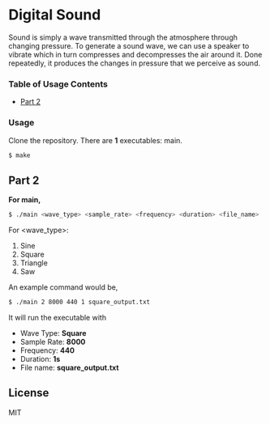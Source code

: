 # Digital Sound

Sound is simply a wave transmitted through the atmosphere through changing pressure. To generate a sound wave, we can use a speaker to vibrate which in turn compresses and decompresses the air around it.  Done repeatedly, it produces the changes in pressure that we perceive as sound. 

### Table of Usage Contents

- [Part 2](#Part-2)

### Usage

Clone the repository. There are **1** executables: main. 

```sh
$ make 
```

## Part 2

**For main,**

```sh
$ ./main <wave_type> <sample_rate> <frequency> <duration> <file_name>
```

For <wave_type>:
1. Sine
2. Square
3. Triangle
4. Saw

An example command would be,

```sh
$ ./main 2 8000 440 1 square_output.txt
```

It will run the executable with
- Wave Type:    **Square**
- Sample Rate:  **8000**
- Frequency:    **440**
- Duration:     **1s**
- File name:    **square_output.txt**

License
----

MIT
